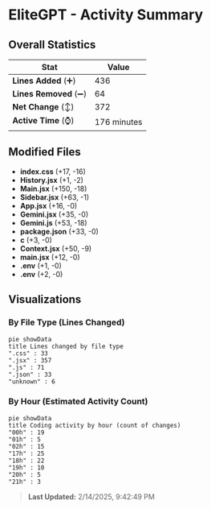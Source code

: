 # EliteGPT - Activity Summary 

## Overall Statistics

| Stat                   | Value                                                             |
| ---------------------- | ----------------------------------------------------------------- |
| **Lines Added** (➕)   | 436                                          |
| **Lines Removed** (➖) | 64                                        |
| **Net Change** (↕)    | 372                |
| **Active Time** (⌚)   | 176 minutes |


## Modified Files
- **index.css** (+17, -16)
- **History.jsx** (+1, -2)
- **Main.jsx** (+150, -18)
- **Sidebar.jsx** (+63, -1)
- **App.jsx** (+16, -0)
- **Gemini.jsx** (+35, -0)
- **Gemini.js** (+53, -18)
- **package.json** (+33, -0)
- **c** (+3, -0)
- **Context.jsx** (+50, -9)
- **main.jsx** (+12, -0)
- **.env** (+1, -0)
- **.env** (+2, -0)

## Visualizations

### By File Type (Lines Changed)

```mermaid
pie showData
title Lines changed by file type
".css" : 33
".jsx" : 357
".js" : 71
".json" : 33
"unknown" : 6
```

### By Hour (Estimated Activity Count)

```mermaid
pie showData
title Coding activity by hour (count of changes)
"00h" : 19
"01h" : 5
"02h" : 15
"17h" : 25
"18h" : 22
"19h" : 10
"20h" : 5
"21h" : 3
```


> **Last Updated:** 2/14/2025, 9:42:49 PM